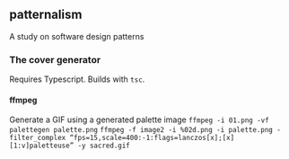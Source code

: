 ## patternalism
A study on software design patterns

### The cover generator
Requires Typescript. Builds with `tsc`.

#### ffmpeg
Generate a GIF using a generated palette image
`ffmpeg -i 01.png -vf palettegen palette.png`
`ffmpeg -f image2 -i %02d.png -i palette.png -filter_complex “fps=15,scale=400:-1:flags=lanczos[x];[x][1:v]paletteuse” -y sacred.gif`